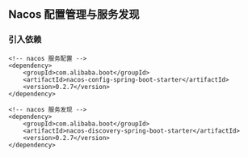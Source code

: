 ## Nacos 配置管理与服务发现
### 引入依赖
    <!-- nacos 服务配置 -->
    <dependency>
        <groupId>com.alibaba.boot</groupId>
        <artifactId>nacos-config-spring-boot-starter</artifactId>
        <version>0.2.7</version>
    </dependency>

    <!-- nacos 服务发现 -->
    <dependency>
        <groupId>com.alibaba.boot</groupId>
        <artifactId>nacos-discovery-spring-boot-starter</artifactId>
        <version>0.2.7</version>
    </dependency>